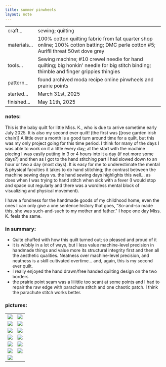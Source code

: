 ```yaml
---
title: summer pinwheels
layout: note 
---
```


|||
|-|-| 
|craft...| sewing; quilting
|materials...| 100% cotton quilting fabric from fat quarter shop online; 100% cotton batting; DMC perle cotton #5; Aurifil threat 50wt dove grey
|tools...| Sewing machine; #10 crewel needle for hand quilting; big honkin' needle for big stitch binding; thimble and finger grippies thingies
|pattern...| found archived moda recipe online pinwheels and prairie points
|started...| March 31st, 2025
|finished...| May 11th, 2025

### notes:

This is the baby quilt for little Miss. K., who is due to arrive sometime early July 2025. It is also my second ever quilt! (the first was [[rose garden irish chain]] A little over a month is a good turn around time for a quilt, but this was my only project going for this time period. I think for many of the days I was able to work on it a little every day; at the start with the machine piecing I was easily putting in 3 or 4 hours into it a day (if not more some days?) and then as I got to the hand stitching part I had slowed down to an hour or two a day (most days). It is easy for me to underestimate the mental & physical faculties it takes to do hand stitching; the contrast between the machine sewing days vs. the hand sewing days highlights this well... as does when I was trying to hand stitch when sick with a fever (I would stop and space out regularly and there was a wordless mental block of visualizing and physical movement).

 I have a fondness for the handmade goods of my childhood home, even the ones I can only give a one sentence history that goes, "So-and-so made this, she was such-and-such to my mother and father." I hope one day Miss. K. feels the same.

### in summary:

* Quite chuffed with how this quilt turned out; so pleased and proud of it
* it is wibbly in a lot of ways, but I less value machine-level precision in handmade things and value more its structural integrity first and then all the aesthetic qualities. Neatness over machine-level precision, and neatness is a skill cultivated overtime... and, again, this is my second ever quilt.
* I really enjoyed the hand drawn/free handed quilting design on the two borders
* the prairie point seam was a liiiittle too scant at some points and I had to repair the raw edge with parachute stitch and one chaotic patch. I think the parachute stitch works better. 

### pictures:

<table>
	<tr>
		<td><img src="{{ site.baseurl }}\assets\summer pinwheels\sp progress 1.jpg"/></td>
		<td><img src="{{ site.baseurl }}\assets\summer pinwheels\sp progress 2.jpg"/></td>
	</tr>
	<tr>
		<td><img src="{{ site.baseurl }}\assets\summer pinwheels\sp progress 3.jpg"/></td>
		<td><img src="{{ site.baseurl }}\assets\summer pinwheels\sp progress 4.jpg"/></td>
	</tr>
	<tr>
		<td><img src="{{ site.baseurl }}\assets\summer pinwheels\sp progress 5.jpg"/></td>
		<td><img src="{{ site.baseurl }}\assets\summer pinwheels\sp progress 6.jpg"/></td>
	</tr>
	<tr>
		<td><img src="{{ site.baseurl }}\assets\summer pinwheels\sp progress 7.jpg"/></td>
		<td><img src="{{ site.baseurl }}\assets\summer pinwheels\sp progress 8.jpg"/></td>
	</tr>
	<tr>
		<td><img src="{{ site.baseurl }}\assets\summer pinwheels\sp progress 9.jpg"/></td>
		<td><img src="{{ site.baseurl }}\assets\summer pinwheels\sp progress 10.jpg"/></td>
	</tr>
	<tr>
		<td><img src="{{ site.baseurl }}\assets\summer pinwheels\sp progress 11.jpg"/></td>
		<td><img src="{{ site.baseurl }}\assets\summer pinwheels\sp progress 12.jpg"/></td>
	</tr>
	<tr>
		<td><img src="{{ site.baseurl }}\assets\summer pinwheels\sp progress 13.jpg"/></td>
	</tr>
</table>
